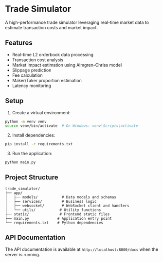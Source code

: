 # Trade Simulator

A high-performance trade simulator leveraging real-time market data to estimate transaction costs and market impact.

## Features

- Real-time L2 orderbook data processing
- Transaction cost analysis
- Market impact estimation using Almgren-Chriss model
- Slippage prediction
- Fee calculation
- Maker/Taker proportion estimation
- Latency monitoring

## Setup

1. Create a virtual environment:
```bash
python -m venv venv
source venv/bin/activate  # On Windows: venv\Scripts\activate
```

2. Install dependencies:
```bash
pip install -r requirements.txt
```

3. Run the application:
```bash
python main.py
```

## Project Structure

```
trade_simulator/
├── app/
│   ├── models/           # Data models and schemas
│   ├── services/         # Business logic
│   ├── websocket/        # WebSocket client and handlers
│   └── utils/           # Utility functions
├── static/              # Frontend static files
├── main.py             # Application entry point
└── requirements.txt    # Python dependencies
```

## API Documentation

The API documentation is available at `http://localhost:8000/docs` when the server is running. 